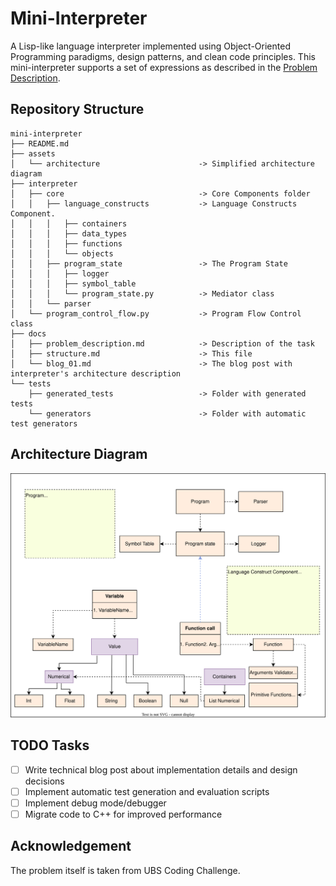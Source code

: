 # Mini-Interpreter

A Lisp-like language interpreter implemented using Object-Oriented Programming paradigms, design patterns, and clean code principles. This mini-interpreter supports a set of expressions as described in the [Problem Description](docs/problem_description.md). 

## Repository Structure

```plaintext
mini-interpreter
├── README.md
├── assets
│   └── architecture                      -> Simplified architecture diagram
├── interpreter                           
│   ├── core                              -> Core Components folder
│   │   ├── language_constructs           -> Language Constructs Component.
│   │   │   ├── containers                
│   │   │   ├── data_types                
│   │   │   ├── functions
│   │   │   └── objects                        
│   │   ├── program_state                 -> The Program State
│   │   │   ├── logger                     
│   │   │   ├── symbol_table              
│   │   │   └── program_state.py          -> Mediator class              
│   │   └── parser                                  
│   └── program_control_flow.py           -> Program Flow Control class          
├── docs
│   ├── problem_description.md            -> Description of the task          
│   ├── structure.md                      -> This file
│   └── blog_01.md                        -> The blog post with interpreter's architecture description  
└── tests
    ├── generated_tests                   -> Folder with generated tests    
    └── generators                        -> Folder with automatic test generators
```

## Architecture Diagram

<p align="center">
  <img src="assets/architecture/InterpreterArchitectureColoredWhiteBackground.svg" alt="Architecture Diagram" width="600">
</p>


## TODO Tasks

- [ ] Write technical blog post about implementation details and design decisions
- [ ] Implement automatic test generation and evaluation scripts
- [ ] Implement debug mode/debugger
- [ ] Migrate code to C++ for improved performance

## Acknowledgement

The problem itself is taken from UBS Coding Challenge.
